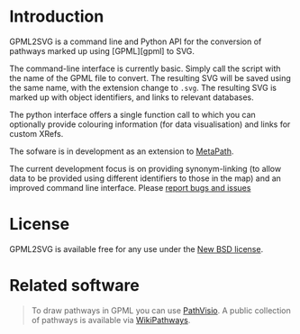 # Introduction

GPML2SVG is a command line and Python API for the conversion of pathways marked up 
using [GPML][gpml] to SVG.

The command-line interface is currently basic. Simply call the script with the name of the 
GPML file to convert. The resulting SVG will be saved using the same name, with the
extension change to `.svg`. The resulting SVG is marked up with object identifiers, 
and links to relevant databases.

The python interface offers a single function call to which you can optionally provide
colouring information (for data visualisation) and links for custom XRefs.

The sofware is in development as an extension to [MetaPath][metapath-github].

The current development focus is on providing synonym-linking (to allow data to be provided 
using different identifiers to those in the map) and an improved command line interface. 
Please [report bugs and issues][gpml2svg-github-issues]

# License

GPML2SVG is available free for any use under the [New BSD license](http://en.wikipedia.org/wiki/BSD_licenses#3-clause).

# Related software

> To draw pathways in GPML you can use [PathVisio][pathvisio]. A public collection of pathways is available 
via [WikiPathways][wikipathways]. 

 [metapath-github]: https://github.com/mfitzp/metapath
 [gpml2svg-github-issues]: https://github.com/mfitzp/gpml2svg/issues

 [pathvisio]: http://www.pathvisio.org/
 [wikipathways]: http://wikipathways.org/
 